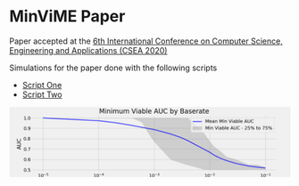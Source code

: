MinViME Paper
=============

Paper accepted at the [6th International Conference on Computer Science, Engineering and Applications (CSEA 2020)](https://csea2020.org/papers.html)

Simulations for the paper done with the following scripts

* [Script One](../scripts/paper_simulation_one.py)
* [Script Two](../scripts/paper_simulation_two.py)

![AUC by Base Rate](images/AUC_by_Baserate.png)





